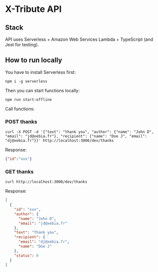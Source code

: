 # X-Tribute API

## Stack

API uses Serverless + Amazon Web Services Lambda + TypeScript (and Jest for testing).

## How to run locally

You have to install Serverless first:

````shell script
npm i -g serverless
````

Then you can start functions locally:

```shell script
npm run start:offline
```

Call functions:

### POST thanks

```shell script
curl -X POST -d '{"text": "thank you", "author": {"name": "John D", "email": "jd@xebia.fr"}, "recipient": {"name": "Doe J", "email": "dj@xebia.fr"}}' http://localhost:3000/dev/thanks
```

Response:
````json
{"id":"xxx"}
````

### GET thanks

```shell script
curl http://localhost:3000/dev/thanks
```

Response:
```json
[
  {
    "id": "xxx",
    "author": {
      "name": "John D",
      "email": "jd@xebia.fr"
    },
    "text": "Thank you",
    "recipient": {
      "email": "dj@xebia.fr",
      "name": "Doe J"
    },
    "status": 0
  }
]
```
